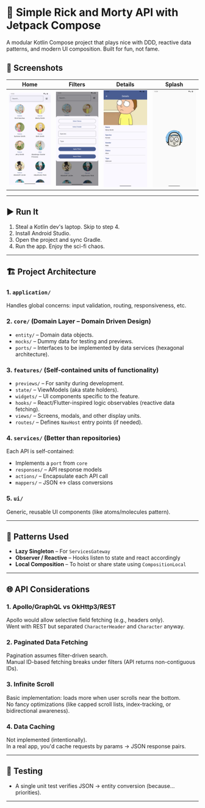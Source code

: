 # 🧪 Simple Rick and Morty API with Jetpack Compose

A modular Kotlin Compose project that plays nice with DDD, reactive data patterns, and modern UI composition. Built for fun, not fame.

## 📸 Screenshots

| Home | Filters | Details | Splash |
|------|---------|---------|--------|
| ![](screenshots/home.png) | ![](screenshots/filters.png) | ![](screenshots/details.png) | ![](screenshots/splash.png) |

---

## ▶️ Run It

1. Steal a Kotlin dev's laptop. Skip to step 4.
2. Install Android Studio.
3. Open the project and sync Gradle.
4. Run the app. Enjoy the sci-fi chaos.

---

## 🏗️ Project Architecture

### 1. `application/`
Handles global concerns: input validation, routing, responsiveness, etc.

### 2. `core/` (Domain Layer – Domain Driven Design)
- `entity/` – Domain data objects.
- `mocks/` – Dummy data for testing and previews.
- `ports/` – Interfaces to be implemented by data services (hexagonal architecture).

### 3. `features/` (Self-contained units of functionality)
- `previews/` – For sanity during development.
- `state/` – ViewModels (aka state holders).
- `widgets/` – UI components specific to the feature.
- `hooks/` – React/Flutter-inspired logic observables (reactive data fetching).
- `views/` – Screens, modals, and other display units.
- `routes/` – Defines `NavHost` entry points (if needed).

### 4. `services/` (Better than repositories)
Each API is self-contained:
- Implements a `port` from `core`
- `responses/` – API response models
- `actions/` – Encapsulate each API call
- `mappers/` – JSON ↔ class conversions

### 5. `ui/`
Generic, reusable UI components (like atoms/molecules pattern).

---

## 📐 Patterns Used

- **Lazy Singleton** – For `ServicesGateway`
- **Observer / Reactive** – Hooks listen to state and react accordingly
- **Local Composition** – To hoist or share state using `CompositionLocal`

---

## 🌐 API Considerations

### 1. Apollo/GraphQL vs OkHttp3/REST
Apollo would allow selective field fetching (e.g., headers only).  
Went with REST but separated `CharacterHeader` and `Character` anyway.

### 2. Paginated Data Fetching
Pagination assumes filter-driven search.  
Manual ID-based fetching breaks under filters (API returns non-contiguous IDs).

### 3. Infinite Scroll
Basic implementation: loads more when user scrolls near the bottom.  
No fancy optimizations (like capped scroll lists, index-tracking, or bidirectional awareness).

### 4. Data Caching
Not implemented (intentionally).  
In a real app, you'd cache requests by params → JSON response pairs.

---

## 🧪 Testing

- A single unit test verifies JSON → entity conversion (because... priorities).

---

